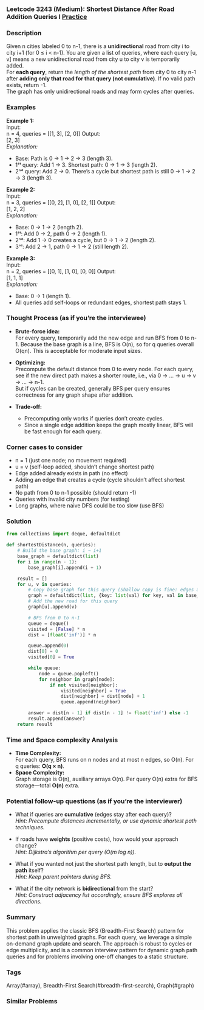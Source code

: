 ### Leetcode 3243 (Medium): Shortest Distance After Road Addition Queries I [Practice](https://leetcode.com/problems/shortest-distance-after-road-addition-queries-i)

### Description  
Given n cities labeled 0 to n-1, there is a **unidirectional** road from city i to city i+1 (for 0 ≤ i < n-1). You are given a list of queries, where each query [u, v] means a new unidirectional road from city u to city v is temporarily added.  
For **each query**, return the *length of the shortest path* from city 0 to city n-1 after **adding only that road for that query (not cumulative)**. If no valid path exists, return -1.  
The graph has only unidirectional roads and may form cycles after queries.

### Examples  

**Example 1:**  
Input:  
n = 4, queries = [[1, 3], [2, 0]]
Output:  
[2, 3]  
*Explanation:*
- Base: Path is 0 → 1 → 2 → 3 (length 3).
- 1ˢᵗ query: Add 1 → 3. Shortest path: 0 → 1 → 3 (length 2).
- 2ⁿᵈ query: Add 2 → 0. There’s a cycle but shortest path is still 0 → 1 → 2 → 3 (length 3).

**Example 2:**  
Input:  
n = 3, queries = [[0, 2], [1, 0], [2, 1]]
Output:  
[1, 2, 2]  
*Explanation:*
- Base: 0 → 1 → 2 (length 2).
- 1ˢᵗ: Add 0 → 2, path 0 → 2 (length 1).
- 2ⁿᵈ: Add 1 → 0 creates a cycle, but 0 → 1 → 2 (length 2).
- 3ʳᵈ: Add 2 → 1, path 0 → 1 → 2 (still length 2).

**Example 3:**  
Input:  
n = 2, queries = [[0, 1], [1, 0], [0, 0]]
Output:  
[1, 1, 1]  
*Explanation:*
- Base: 0 → 1 (length 1).
- All queries add self-loops or redundant edges, shortest path stays 1.

### Thought Process (as if you’re the interviewee)  
- **Brute-force idea:**  
  For every query, temporarily add the new edge and run BFS from 0 to n-1. Because the base graph is a line, BFS is O(n), so for q queries overall O(qn). This is acceptable for moderate input sizes.

- **Optimizing:**  
  Precompute the default distance from 0 to every node. For each query, see if the new direct path makes a shorter route, i.e., via 0 → ... → u → v → ... → n-1.  
  But if cycles can be created, generally BFS per query ensures correctness for any graph shape after addition.

- **Trade-off:**  
  - Precomputing only works if queries don’t create cycles.  
  - Since a single edge addition keeps the graph mostly linear, BFS will be fast enough for each query.

### Corner cases to consider  
- n = 1 (just one node; no movement required)
- u = v (self-loop added, shouldn’t change shortest path)
- Edge added already exists in path (no effect)
- Adding an edge that creates a cycle (cycle shouldn’t affect shortest path)
- No path from 0 to n-1 possible (should return -1)
- Queries with invalid city numbers (for testing)
- Long graphs, where naive DFS could be too slow (use BFS)

### Solution

```python
from collections import deque, defaultdict

def shortestDistance(n, queries):
    # Build the base graph: i → i+1
    base_graph = defaultdict(list)
    for i in range(n - 1):
        base_graph[i].append(i + 1)

    result = []
    for u, v in queries:
        # Copy base graph for this query (Shallow copy is fine: edges are small)
        graph = defaultdict(list, {key: list(val) for key, val in base_graph.items()})
        # Add the new road for this query
        graph[u].append(v)

        # BFS from 0 to n-1
        queue = deque()
        visited = [False] * n
        dist = [float('inf')] * n

        queue.append(0)
        dist[0] = 0
        visited[0] = True

        while queue:
            node = queue.popleft()
            for neighbor in graph[node]:
                if not visited[neighbor]:
                    visited[neighbor] = True
                    dist[neighbor] = dist[node] + 1
                    queue.append(neighbor)

        answer = dist[n - 1] if dist[n - 1] != float('inf') else -1
        result.append(answer)
    return result
```

### Time and Space complexity Analysis  

- **Time Complexity:**  
  For each query, BFS runs on n nodes and at most n edges, so O(n). For q queries: **O(q × n)**.
- **Space Complexity:**  
  Graph storage is O(n), auxiliary arrays O(n). Per query O(n) extra for BFS storage—total **O(n)** extra.

### Potential follow-up questions (as if you’re the interviewer)  

- What if queries are **cumulative** (edges stay after each query)?  
  *Hint: Precompute distances incrementally, or use dynamic shortest path techniques.*

- If roads have **weights** (positive costs), how would your approach change?  
  *Hint: Dijkstra’s algorithm per query (O(m log n)).*

- What if you wanted not just the shortest path length, but to **output the path** itself?  
  *Hint: Keep parent pointers during BFS.*

- What if the city network is **bidirectional** from the start?  
  *Hint: Construct adjacency list accordingly, ensure BFS explores all directions.*

### Summary
This problem applies the classic BFS (Breadth-First Search) pattern for shortest path in unweighted graphs. For each query, we leverage a simple on-demand graph update and search. The approach is robust to cycles or edge multiplicity, and is a common interview pattern for dynamic graph path queries and for problems involving one-off changes to a static structure.

### Tags
Array(#array), Breadth-First Search(#breadth-first-search), Graph(#graph)

### Similar Problems
